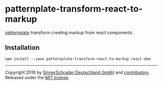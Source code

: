 # patternplate-transform-react-to-markup
[patternplate](/sinnerschrader/patternplate) transform creating markup from react components.

## Installation
```shell
npm install --save patternplate-transform-react-to-markup react-dom
```

---
Copyright 2016 by [SinnerSchrader Deutschland GmbH](https://github.com/sinnerschrader) and [contributors](./graphs/contributors). Released under the [MIT license]('./license.md').
